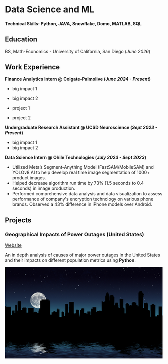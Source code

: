 # Data Science and ML 

#### Technical Skills: Python, JAVA, Snowflake, Domo, MATLAB, SQL

## Education
BS, Math-Economics - University of California, San Diego (_June 2026_)

## Work Experience
**Finance Analytics Intern @ Colgate-Palmolive (_June 2024 - Present_)**
- big impact 1
- big impact 2

- project 1
- project 2

**Undergraduate Research Assistant @ UCSD Neuroscience (_Sept 2023 - Present_)**
- big impact 1
- big impact 2

 **Data Science Intern @ Ohile Technologies (_July 2023 - Sept 2023_)**
- Utilized Meta’s Segment-Anything Model (FastSAM/MobileSAM) and YOLOv8 AI to help develop real time image segmentation of 1000+ product images. 
- Helped decrease algorithm run time by 73% (1.5 seconds to 0.4 seconds) in image production.
- Performed comprehensive data analysis and data visualization to assess performance of company's encryption technology on various phone brands. Observed a 43% difference in iPhone models over Android.


## Projects
### Geographical Impacts of Power Outages (United States)
  [Website](https://jetyue04.github.io/Power_Outages_Impact/)

An in depth analysis of causes of major power outages in the United States and their impacts on different population metrics using **Python**.

![Outages](/assets/outages.jpg)

